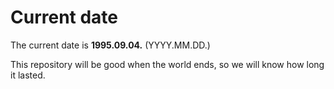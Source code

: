 # Current date

The current date is **1995.09.04.** (YYYY.MM.DD.)

This repository will be good when the world ends, so we will know how long it lasted.